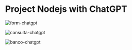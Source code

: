 <h1>Project Nodejs with ChatGPT</h1>

![form-chatgpt](https://github.com/mariacpeixoto/nodejs-chatgpt/assets/83721653/59813c66-95a3-4ff8-adec-c642c1cfb0ef)

![consulta-chatgpt](https://github.com/mariacpeixoto/nodejs-chatgpt/assets/83721653/fa2557f0-2178-45db-ac09-54f0afeef4f1)

![banco-chatgpt](https://github.com/mariacpeixoto/nodejs-chatgpt/assets/83721653/65aa37c6-d6c5-4ce9-a68a-f7c2ea53af99)
